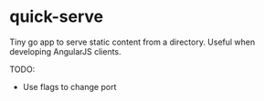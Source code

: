 quick-serve
===========

Tiny go app to serve static content from a directory. Useful when developing AngularJS clients.

TODO:
* Use flags to change port
